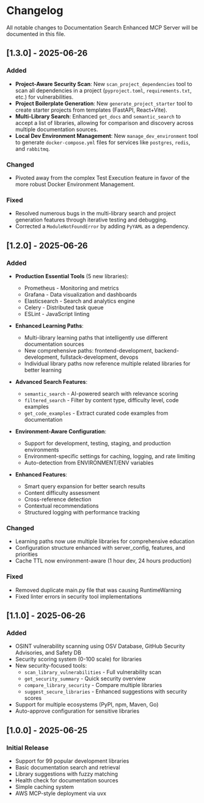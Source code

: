 # Changelog

All notable changes to Documentation Search Enhanced MCP Server will be documented in this file.

## [1.3.0] - 2025-06-26

### Added
- **Project-Aware Security Scan**: New `scan_project_dependencies` tool to scan all dependencies in a project (`pyproject.toml`, `requirements.txt`, etc.) for vulnerabilities.
- **Project Boilerplate Generation**: New `generate_project_starter` tool to create starter projects from templates (FastAPI, React+Vite).
- **Multi-Library Search**: Enhanced `get_docs` and `semantic_search` to accept a list of libraries, allowing for comparison and discovery across multiple documentation sources.
- **Local Dev Environment Management**: New `manage_dev_environment` tool to generate `docker-compose.yml` files for services like `postgres`, `redis`, and `rabbitmq`.

### Changed
- Pivoted away from the complex Test Execution feature in favor of the more robust Docker Environment Management.

### Fixed
- Resolved numerous bugs in the multi-library search and project generation features through iterative testing and debugging.
- Corrected a `ModuleNotFoundError` by adding `PyYAML` as a dependency.

## [1.2.0] - 2025-06-26

### Added
- **Production Essential Tools** (5 new libraries):
  - Prometheus - Monitoring and metrics
  - Grafana - Data visualization and dashboards
  - Elasticsearch - Search and analytics engine
  - Celery - Distributed task queue
  - ESLint - JavaScript linting
  
- **Enhanced Learning Paths**:
  - Multi-library learning paths that intelligently use different documentation sources
  - New comprehensive paths: frontend-development, backend-development, fullstack-development, devops
  - Individual library paths now reference multiple related libraries for better learning
  
- **Advanced Search Features**:
  - `semantic_search` - AI-powered search with relevance scoring
  - `filtered_search` - Filter by content type, difficulty level, code examples
  - `get_code_examples` - Extract curated code examples from documentation
  
- **Environment-Aware Configuration**:
  - Support for development, testing, staging, and production environments
  - Environment-specific settings for caching, logging, and rate limiting
  - Auto-detection from ENVIRONMENT/ENV variables
  
- **Enhanced Features**:
  - Smart query expansion for better search results
  - Content difficulty assessment
  - Cross-reference detection
  - Contextual recommendations
  - Structured logging with performance tracking

### Changed
- Learning paths now use multiple libraries for comprehensive education
- Configuration structure enhanced with server_config, features, and priorities
- Cache TTL now environment-aware (1 hour dev, 24 hours production)

### Fixed
- Removed duplicate main.py file that was causing RuntimeWarning
- Fixed linter errors in security tool implementations

## [1.1.0] - 2025-06-26

### Added
- OSINT vulnerability scanning using OSV Database, GitHub Security Advisories, and Safety DB
- Security scoring system (0-100 scale) for libraries
- New security-focused tools:
  - `scan_library_vulnerabilities` - Full vulnerability scan
  - `get_security_summary` - Quick security overview
  - `compare_library_security` - Compare multiple libraries
  - `suggest_secure_libraries` - Enhanced suggestions with security scores
- Support for multiple ecosystems (PyPI, npm, Maven, Go)
- Auto-approve configuration for sensitive libraries

## [1.0.0] - 2025-06-25

### Initial Release
- Support for 99 popular development libraries
- Basic documentation search and retrieval
- Library suggestions with fuzzy matching
- Health check for documentation sources
- Simple caching system
- AWS MCP-style deployment via uvx 